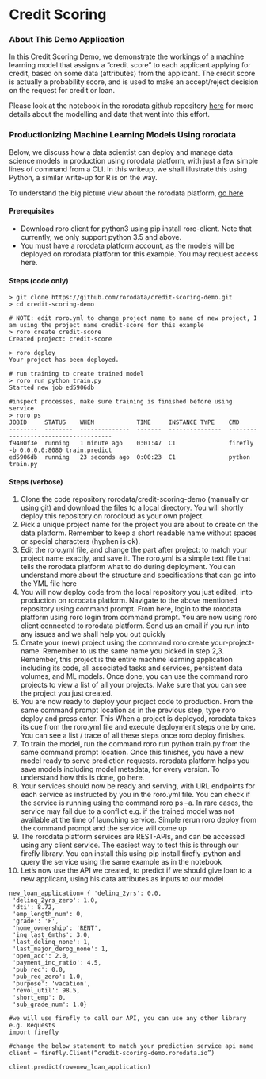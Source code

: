 # Credit Scoring

### About This Demo Application
In this Credit Scoring Demo, we demonstrate the workings of a machine learning model that assigns a “credit score” to each applicant applying for credit, based on some data (attributes) from the applicant. The credit score is actually a probability score, and is used to make an accept/reject decision on the request for credit or loan. 

Please look at the notebook in the rorodata github repository [here](https://github.com/rorodata/credit-scoring-demo/blob/master/notebooks/Credit_Scoring_NB.ipynb) for more details about the modelling and data that went into this effort.

### Productionizing Machine Learning Models Using rorodata 
Below, we discuss how a data scientist can deploy and manage data science models in production using rorodata platform, with just a few simple lines of command from a CLI. In this writeup, we shall illustrate this using Python, a similar write-up for R is on the way. 

To understand the big picture view about the rorodata platform, [go here](https://github.com/rorodata/)


#### Prerequisites
- Download roro client for python3 using pip install roro-client. Note that currently, we only support python 3.5 and above.
- You must have a rorodata platform account, as the models will be deployed on rorodata platform for this example. You may request access here. 

#### Steps (code only)
```
> git clone https://github.com/rorodata/credit-scoring-demo.git
> cd credit-scoring-demo

# NOTE: edit roro.yml to change project name to name of new project, I am using the project name credit-score for this example
> roro create credit-score
Created project: credit-score

> roro deploy
Your project has been deployed.

# run training to create trained model
> roro run python train.py
Started new job ed5906db

#inspect processes, make sure training is finished before using service
> roro ps
JOBID     STATUS    WHEN            TIME     INSTANCE TYPE    CMD
--------  --------  --------------  -------  ---------------  -------------------------------------
f9400f3e  running   1 minute ago    0:01:47  C1               firefly -b 0.0.0.0:8080 train.predict
ed5906db  running   23 seconds ago  0:00:23  C1               python train.py

```


#### Steps (verbose)
1.	Clone the code repository rorodata/credit-scoring-demo (manually or using git) and download the files to a local directory. You will shortly deploy this repository on rorocloud as your own project.
2.	Pick a unique project name for the project you are about to create on the data platform. Remember to keep a short readable name without spaces or special characters (hyphen is ok). 
3.	Edit the roro.yml file, and change the part after project: to match your project name exactly, and save it. The roro.yml is a simple text file that tells the rorodata platform what to do during deployment. You can understand more about the structure and specifications that can go into the YML file here 
4.	You will now deploy code from the local repository you just edited, into production on rorodata platform.  Navigate to the above mentioned repository using command prompt. From here, login to the rorodata platform using roro login from command prompt. You are now using roro client connected to rorodata platform. Send us an email if you run into any issues and we shall help you out quickly
5.	Create your (new) project using the command roro create your-project-name. Remember to us the same name you picked in step 2,3. Remember, this project is the entire machine learning application including its code, all associated tasks and services, persistent data volumes, and ML models. Once done, you can use the command roro projects to view a list of all your projects. Make sure that you can see the project you just created.
6.	You are now ready to deploy your project code to production. From the same command prompt location as in the previous step, type roro deploy and press enter. This When a project is deployed, rorodata takes its cue from the roro.yml file and execute deployment steps one by one. You can see a list / trace of all these steps once roro deploy finishes.
7.	To train the model, run the command roro run python train.py from the same command prompt location. Once this finishes, you have a new model ready to serve prediction requests. rorodata platform helps you save models including model metadata, for every version. To understand how this is done, go here.
8.	Your services should now be ready and serving, with URL endpoints for each service as instructed by you in the roro.yml file.   You can check if the service is running using the command roro ps –a.  In rare cases, the service may fail due to a conflict e.g. if the trained model was not available at the time of launching service. Simple rerun roro deploy from the command prompt and the service will come up 
9.	The rorodata platform services are REST-APIs, and can be accessed using any client service. The easiest way to test this is through our firefly library. You can install this using pip install firefly-python and query the service using the same example as in the notebook
10.	Let’s now use the API we created, to predict if we should give loan to a new applicant, using his data attributes as inputs to our model


```
new_loan_application= { 'delinq_2yrs': 0.0,
 'delinq_2yrs_zero': 1.0,
 'dti': 8.72,
 'emp_length_num': 0,
 'grade': 'F',
 'home_ownership': 'RENT',
 'inq_last_6mths': 3.0,
 'last_delinq_none': 1,
 'last_major_derog_none': 1,
 'open_acc': 2.0,
 'payment_inc_ratio': 4.5,
 'pub_rec': 0.0,
 'pub_rec_zero': 1.0,
 'purpose': 'vacation',
 'revol_util': 98.5,
 'short_emp': 0,
 'sub_grade_num': 1.0}

#we will use firefly to call our API, you can use any other library e.g. Requests
import firefly

#change the below statement to match your prediction service api name
client = firefly.Client(“credit-scoring-demo.rorodata.io”)

client.predict(row=new_loan_application)
```
